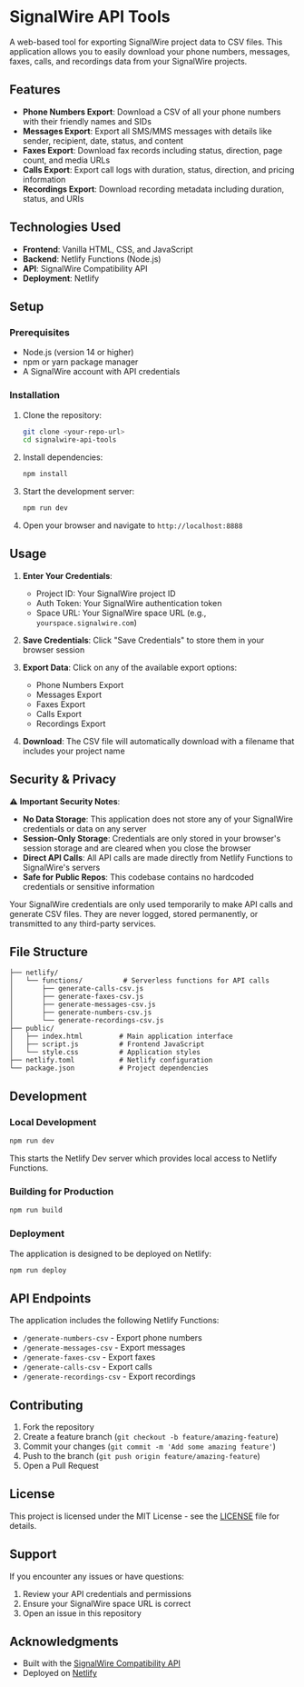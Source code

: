 # SignalWire API Tools

A web-based tool for exporting SignalWire project data to CSV files. This application allows you to easily download your phone numbers, messages, faxes, calls, and recordings data from your SignalWire projects.

## Features

- **Phone Numbers Export**: Download a CSV of all your phone numbers with their friendly names and SIDs
- **Messages Export**: Export all SMS/MMS messages with details like sender, recipient, date, status, and content
- **Faxes Export**: Download fax records including status, direction, page count, and media URLs
- **Calls Export**: Export call logs with duration, status, direction, and pricing information
- **Recordings Export**: Download recording metadata including duration, status, and URIs

## Technologies Used

- **Frontend**: Vanilla HTML, CSS, and JavaScript
- **Backend**: Netlify Functions (Node.js)
- **API**: SignalWire Compatibility API
- **Deployment**: Netlify

## Setup

### Prerequisites

- Node.js (version 14 or higher)
- npm or yarn package manager
- A SignalWire account with API credentials

### Installation

1. Clone the repository:
   ```bash
   git clone <your-repo-url>
   cd signalwire-api-tools
   ```

2. Install dependencies:
   ```bash
   npm install
   ```

3. Start the development server:
   ```bash
   npm run dev
   ```

4. Open your browser and navigate to `http://localhost:8888`

## Usage

1. **Enter Your Credentials**:
   - Project ID: Your SignalWire project ID
   - Auth Token: Your SignalWire authentication token
   - Space URL: Your SignalWire space URL (e.g., `yourspace.signalwire.com`)

2. **Save Credentials**: Click "Save Credentials" to store them in your browser session

3. **Export Data**: Click on any of the available export options:
   - Phone Numbers Export
   - Messages Export
   - Faxes Export
   - Calls Export
   - Recordings Export

4. **Download**: The CSV file will automatically download with a filename that includes your project name

## Security & Privacy

⚠️ **Important Security Notes**:

- **No Data Storage**: This application does not store any of your SignalWire credentials or data on any server
- **Session-Only Storage**: Credentials are only stored in your browser's session storage and are cleared when you close the browser
- **Direct API Calls**: All API calls are made directly from Netlify Functions to SignalWire's servers
- **Safe for Public Repos**: This codebase contains no hardcoded credentials or sensitive information

Your SignalWire credentials are only used temporarily to make API calls and generate CSV files. They are never logged, stored permanently, or transmitted to any third-party services.

## File Structure

```
├── netlify/
│   └── functions/          # Serverless functions for API calls
│       ├── generate-calls-csv.js
│       ├── generate-faxes-csv.js
│       ├── generate-messages-csv.js
│       ├── generate-numbers-csv.js
│       └── generate-recordings-csv.js
├── public/
│   ├── index.html         # Main application interface
│   ├── script.js          # Frontend JavaScript
│   └── style.css          # Application styles
├── netlify.toml           # Netlify configuration
└── package.json           # Project dependencies
```

## Development

### Local Development

```bash
npm run dev
```

This starts the Netlify Dev server which provides local access to Netlify Functions.

### Building for Production

```bash
npm run build
```

### Deployment

The application is designed to be deployed on Netlify:

```bash
npm run deploy
```

## API Endpoints

The application includes the following Netlify Functions:

- `/generate-numbers-csv` - Export phone numbers
- `/generate-messages-csv` - Export messages
- `/generate-faxes-csv` - Export faxes
- `/generate-calls-csv` - Export calls
- `/generate-recordings-csv` - Export recordings

## Contributing

1. Fork the repository
2. Create a feature branch (`git checkout -b feature/amazing-feature`)
3. Commit your changes (`git commit -m 'Add some amazing feature'`)
4. Push to the branch (`git push origin feature/amazing-feature`)
5. Open a Pull Request

## License

This project is licensed under the MIT License - see the [LICENSE](LICENSE) file for details.

## Support

If you encounter any issues or have questions:

1. Review your API credentials and permissions
2. Ensure your SignalWire space URL is correct
3. Open an issue in this repository

## Acknowledgments

- Built with the [SignalWire Compatibility API](https://docs.signalwire.com/reference/compatibility-sdks/v3/)
- Deployed on [Netlify](https://netlify.com/)